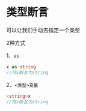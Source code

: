 # 类型断言

可以让我们手动去指定一个类型

2种方式

1、`as`

```TypeScript
x as string
//将x断言为string
```

2、`<类型>变量`

```TypeScript
<string>x
//将x断言为string
```
